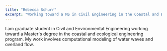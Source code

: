 ```yaml
---
title: "Rebecca Schurr"
excerpt: "Working toward a MS in Civil Engineering in the Coastal and Ecological Engineering"
---
```


I am graduate student in Civil and Environmental Engineering working toward 
a Master's degree in the coastal and ecological engineering program. My work 
involves computational modeling of water waves and overland flow. 

